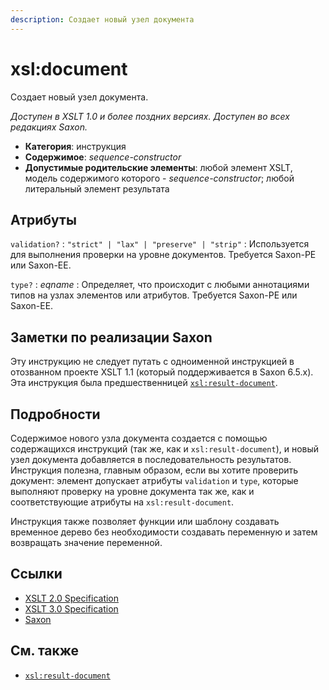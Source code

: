 ```yaml
---
description: Создает новый узел документа
---
```


# xsl:document

Создает новый узел документа.

_Доступен в XSLT 1.0 и более поздних версиях. Доступен во всех редакциях Saxon._

-   **Категория**: инструкция
-   **Содержимое**: _sequence-constructor_
-   **Допустимые родительские элементы**: любой элемент XSLT, модель содержимого которого - _sequence-constructor_; любой литеральный элемент результата

## Атрибуты

`validation?`
: `"strict" | "lax" | "preserve" | "strip"`
: Используется для выполнения проверки на уровне документов. Требуется Saxon-PE или Saxon-EE.

`type?`
: _eqname_
: Определяет, что происходит с любыми аннотациями типов на узлах элементов или атрибутов. Требуется Saxon-PE или Saxon-EE.

## Заметки по реализации Saxon

Эту инструкцию не следует путать с одноименной инструкцией в отозванном проекте XSLT 1.1 (который поддерживается в Saxon 6.5.x). Эта инструкция была предшественницей [`xsl:result-document`](xsl-result-document.md).

## Подробности

Содержимое нового узла документа создается с помощью содержащихся инструкций (так же, как и `xsl:result-document`), и новый узел документа добавляется в последовательность результатов. Инструкция полезна, главным образом, если вы хотите проверить документ: элемент допускает атрибуты `validation` и `type`, которые выполняют проверку на уровне документа так же, как и соответствующие атрибуты на `xsl:result-document`.

Инструкция также позволяет функции или шаблону создавать временное дерево без необходимости создавать переменную и затем возвращать значение переменной.

## Ссылки

-   [XSLT 2.0 Specification](http://www.w3.org/TR/xslt20/#element-document)
-   [XSLT 3.0 Specification](http://www.w3.org/TR/xslt-30/#element-document)
-   [Saxon](https://www.saxonica.com/html/documentation/xsl-elements/document.html)

## См. также

-   [`xsl:result-document`](xsl-result-document.md)
